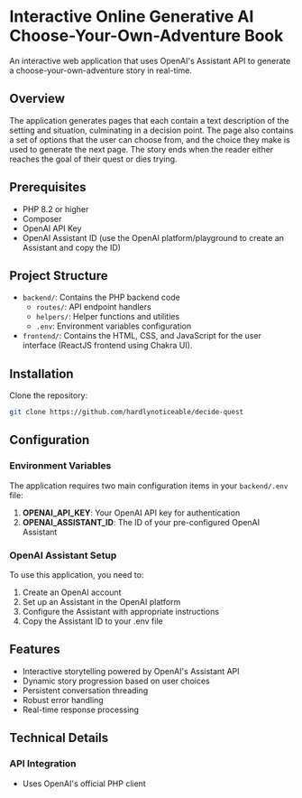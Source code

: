 # Interactive Online Generative AI Choose-Your-Own-Adventure Book

An interactive web application that uses OpenAI's Assistant API to generate a choose-your-own-adventure story in real-time.  

## Overview

The application generates pages that each contain a text description of the setting and situation, culminating in a decision point.  The page also contains a set of options that the user can choose from, and the choice they make is used to generate the next page.  The story ends when the reader either reaches the goal of their quest or dies trying.

## Prerequisites

- PHP 8.2 or higher
- Composer
- OpenAI API Key
- OpenAI Assistant ID (use the OpenAI platform/playground to create an Assistant and copy the ID)

## Project Structure

- `backend/`: Contains the PHP backend code
  - `routes/`: API endpoint handlers
  - `helpers/`: Helper functions and utilities
  - `.env`: Environment variables configuration
- `frontend/`: Contains the HTML, CSS, and JavaScript for the user interface (ReactJS frontend using Chakra UI).

## Installation

Clone the repository:

```bash
git clone https://github.com/hardlynoticeable/decide-quest
```

## Configuration

### Environment Variables
The application requires two main configuration items in your `backend/.env` file:

1. **OPENAI_API_KEY**: Your OpenAI API key for authentication
2. **OPENAI_ASSISTANT_ID**: The ID of your pre-configured OpenAI Assistant

### OpenAI Assistant Setup
To use this application, you need to:
1. Create an OpenAI account
2. Set up an Assistant in the OpenAI platform
3. Configure the Assistant with appropriate instructions
4. Copy the Assistant ID to your .env file

## Features

- Interactive storytelling powered by OpenAI's Assistant API
- Dynamic story progression based on user choices
- Persistent conversation threading
- Robust error handling
- Real-time response processing

## Technical Details

### API Integration
- Uses OpenAI's official PHP client
